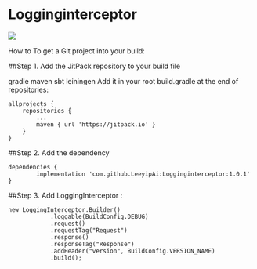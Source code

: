 # Logginginterceptor
[![](https://jitpack.io/v/LeeyipAi/Logginginterceptor.svg)](https://jitpack.io/#LeeyipAi/Logginginterceptor)

How to
To get a Git project into your build:

##Step 1. Add the JitPack repository to your build file

gradle
maven
sbt
leiningen
Add it in your root build.gradle at the end of repositories:

	allprojects {
		repositories {
			...
			maven { url 'https://jitpack.io' }
		}
	}
##Step 2. Add the dependency

	dependencies {
	        implementation 'com.github.LeeyipAi:Logginginterceptor:1.0.1'
	}
##Step 3. Add LoggingInterceptor 	:
	 
	new LoggingInterceptor.Builder()
                .loggable(BuildConfig.DEBUG)
                .request()
                .requestTag("Request")
                .response()
                .responseTag("Response")
                .addHeader("version", BuildConfig.VERSION_NAME)
                .build();
	
